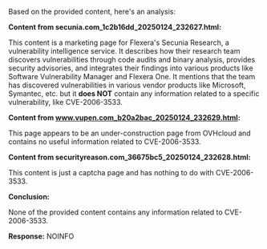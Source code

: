 Based on the provided content, here's an analysis:

**Content from secunia.com_1c2b16dd_20250124_232627.html:**

This content is a marketing page for Flexera's Secunia Research, a vulnerability intelligence service. It describes how their research team discovers vulnerabilities through code audits and binary analysis, provides security advisories, and integrates their findings into various products like Software Vulnerability Manager and Flexera One. It mentions that the team has discovered vulnerabilities in various vendor products like Microsoft, Symantec, etc. but it **does NOT** contain any information related to a specific vulnerability, like CVE-2006-3533.

**Content from www.vupen.com_b20a2bac_20250124_232629.html:**

This page appears to be an under-construction page from OVHcloud and contains no useful information related to CVE-2006-3533.

**Content from securityreason.com_36675bc5_20250124_232628.html:**

This content is just a captcha page and has nothing to do with CVE-2006-3533.

**Conclusion:**

None of the provided content contains any information related to CVE-2006-3533.

**Response:** NOINFO